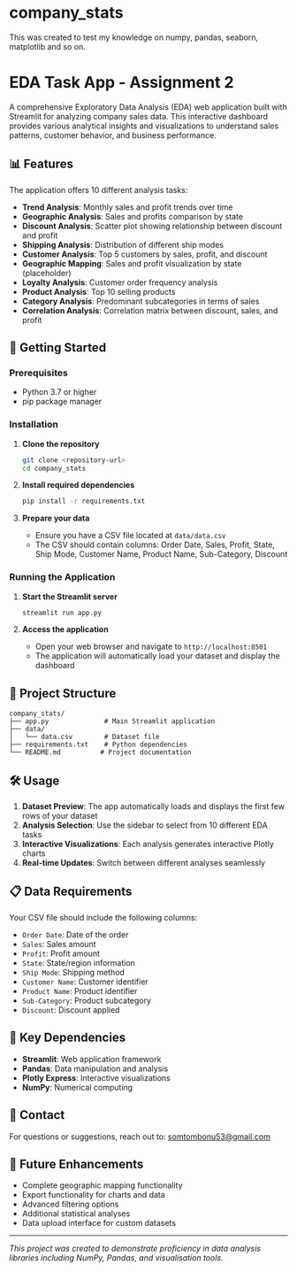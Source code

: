 # company_stats

This was created to test my knowledge on numpy, pandas, seaborn, matplotlib and so on.
# EDA Task App - Assignment 2

A comprehensive Exploratory Data Analysis (EDA) web application built with Streamlit for analyzing company sales data. This interactive dashboard provides various analytical insights and visualizations to understand sales patterns, customer behavior, and business performance.

## 📊 Features

The application offers 10 different analysis tasks:

- **Trend Analysis**: Monthly sales and profit trends over time
- **Geographic Analysis**: Sales and profits comparison by state
- **Discount Analysis**: Scatter plot showing relationship between discount and profit
- **Shipping Analysis**: Distribution of different ship modes
- **Customer Analysis**: Top 5 customers by sales, profit, and discount
- **Geographic Mapping**: Sales and profit visualization by state (placeholder)
- **Loyalty Analysis**: Customer order frequency analysis
- **Product Analysis**: Top 10 selling products
- **Category Analysis**: Predominant subcategories in terms of sales
- **Correlation Analysis**: Correlation matrix between discount, sales, and profit

## 🚀 Getting Started

### Prerequisites

- Python 3.7 or higher
- pip package manager

### Installation

1. **Clone the repository**
   ```bash
   git clone <repository-url>
   cd company_stats
   ```

2. **Install required dependencies**
   ```bash
   pip install -r requirements.txt
   ```

3. **Prepare your data**
   - Ensure you have a CSV file located at `data/data.csv`
   - The CSV should contain columns: Order Date, Sales, Profit, State, Ship Mode, Customer Name, Product Name, Sub-Category, Discount

### Running the Application

1. **Start the Streamlit server**
   ```bash
   streamlit run app.py
   ```

2. **Access the application**
   - Open your web browser and navigate to `http://localhost:8501`
   - The application will automatically load your dataset and display the dashboard

## 📁 Project Structure

```
company_stats/
├── app.py              # Main Streamlit application
├── data/
│   └── data.csv        # Dataset file
├── requirements.txt    # Python dependencies
└── README.md          # Project documentation
```

## 🛠️ Usage

1. **Dataset Preview**: The app automatically loads and displays the first few rows of your dataset
2. **Analysis Selection**: Use the sidebar to select from 10 different EDA tasks
3. **Interactive Visualizations**: Each analysis generates interactive Plotly charts
4. **Real-time Updates**: Switch between different analyses seamlessly

## 📋 Data Requirements

Your CSV file should include the following columns:
- `Order Date`: Date of the order
- `Sales`: Sales amount
- `Profit`: Profit amount
- `State`: State/region information
- `Ship Mode`: Shipping method
- `Customer Name`: Customer identifier
- `Product Name`: Product identifier
- `Sub-Category`: Product subcategory
- `Discount`: Discount applied

## 🔧 Key Dependencies

- **Streamlit**: Web application framework
- **Pandas**: Data manipulation and analysis
- **Plotly Express**: Interactive visualizations
- **NumPy**: Numerical computing

## 📧 Contact

For questions or suggestions, reach out to: somtombonu53@gmail.com

## 🎯 Future Enhancements

- Complete geographic mapping functionality
- Export functionality for charts and data
- Advanced filtering options
- Additional statistical analyses
- Data upload interface for custom datasets

---

*This project was created to demonstrate proficiency in data analysis libraries including NumPy, Pandas, and visualisation tools.*

